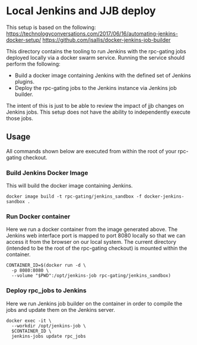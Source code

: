 # Local Jenkins and JJB deploy
This setup is based on the following:
https://technologyconversations.com/2017/06/16/automating-jenkins-docker-setup/
https://github.com/jsallis/docker-jenkins-job-builder

This directory contains the tooling to run Jenkins with the rpc-gating jobs
deployed locally via a docker swarm service. Running the service should
perform the following:
  * Build a docker image containing Jenkins with the defined set of Jenkins plugins.
  * Deploy the rpc-gating jobs to the Jenkins instance via Jenkins job builder.

The intent of this is just to be able to review the impact of jjb changes on
Jenkins jobs. This setup does not have the ability to independently execute
those jobs.

## Usage
All commands shown below are executed from within the root of your rpc-gating
checkout.

### Build Jenkins Docker Image
This will build the docker image containing Jenkins.
```
docker image build -t rpc-gating/jenkins_sandbox -f docker-jenkins-sandbox .
```

### Run Docker container
Here we run a docker container from the image generated above. The Jenkins web
interface port is mapped to port 8080 locally so that we can access it from
the browser on our local system. The current directory (intended to be the
root of the rpc-gating checkout) is mounted within the container.
```
CONTAINER_ID=$(docker run -d \
  -p 8080:8080 \
  --volume "$PWD":/opt/jenkins-job rpc-gating/jenkins_sandbox)
```

### Deploy rpc_jobs to Jenkins
Here we run Jenkins job builder on the container in order to compile the jobs
and update them on the Jenkins server.
```
docker exec -it \
  --workdir /opt/jenkins-job \
  $CONTAINER_ID \
  jenkins-jobs update rpc_jobs
```
